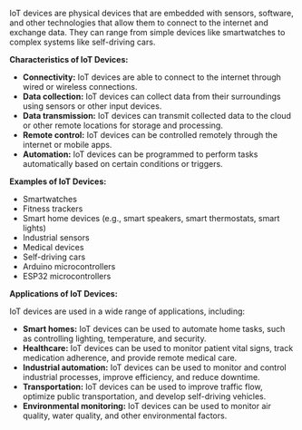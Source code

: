 IoT devices are physical devices that are embedded with sensors, software, and other technologies that allow them to connect to the internet and exchange data. They can range from simple devices like smartwatches to complex systems like self-driving cars.

**Characteristics of IoT Devices:**

- **Connectivity:** IoT devices are able to connect to the internet through wired or wireless connections.
- **Data collection:** IoT devices can collect data from their surroundings using sensors or other input devices.
- **Data transmission:** IoT devices can transmit collected data to the cloud or other remote locations for storage and processing.
- **Remote control:** IoT devices can be controlled remotely through the internet or mobile apps.
- **Automation:** IoT devices can be programmed to perform tasks automatically based on certain conditions or triggers.

**Examples of IoT Devices:**

- Smartwatches
- Fitness trackers
- Smart home devices (e.g., smart speakers, smart thermostats, smart lights)
- Industrial sensors
- Medical devices
- Self-driving cars
- Arduino microcontrollers
- ESP32 microcontrollers

**Applications of IoT Devices:**

IoT devices are used in a wide range of applications, including:

- **Smart homes:** IoT devices can be used to automate home tasks, such as controlling lighting, temperature, and security.
- **Healthcare:** IoT devices can be used to monitor patient vital signs, track medication adherence, and provide remote medical care.
- **Industrial automation:** IoT devices can be used to monitor and control industrial processes, improve efficiency, and reduce downtime.
- **Transportation:** IoT devices can be used to improve traffic flow, optimize public transportation, and develop self-driving vehicles.
- **Environmental monitoring:** IoT devices can be used to monitor air quality, water quality, and other environmental factors.